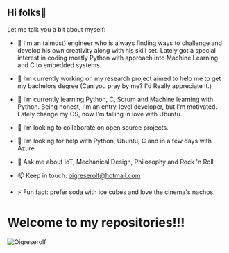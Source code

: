 ## Hi folks👋

Let me talk you a bit about myself:

- :ghost: I'm an (almost) engineer who is always finding ways to challenge and develop his own creativity along with his skill set. Lately got a special interest in coding mostly Python with approach into Machine Learning and C to embedded systems.

- 🔭 I’m currently working on my research project aimed to help me to get my bachelors degree (Can you pray by me? I'd Really appreciate it.)

- 🌱 I’m currently learning Python, C, Scrum and Machine learning with Python. Being honest, I'm an entry-level developer, but I'm motivated. Lately change my OS, now I'm falling in love with Ubuntu.

- 👯 I’m looking to collaborate on open source projects.

- 🤔 I’m looking for help with Python, Ubuntu, C and in a few days with Azure.

- 💬 Ask me about IoT, Mechanical Design, Philosophy and Rock 'n Roll

- 📫 Keep in touch: oigreserolf@hotmail.com 

- ⚡ Fun fact: prefer soda with ice cubes and love the cinema's nachos. 

# Welcome to my repositories!!!
![Oigreserolf](/home/oigreserolf/Pictures/Yaskawa.jpeg)
